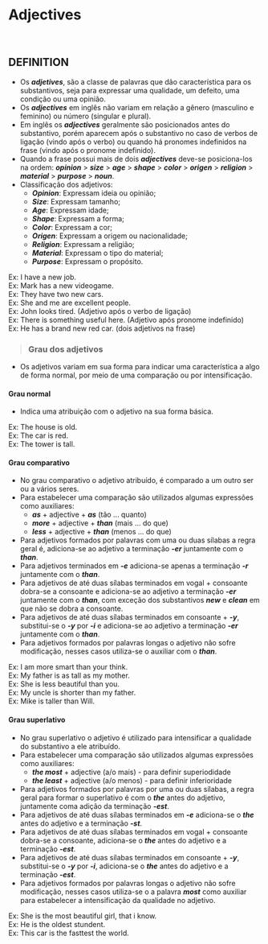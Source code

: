 # Adjectives

<br>

## DEFINITION
* Os ***adjetives***, são a classe de palavras que dão característica para os substantivos, seja para expressar uma qualidade, um defeito, uma condição ou uma opinião. 
* Os ***adjectives*** em inglês não variam em relação a gênero (masculino e feminino) ou número (singular e plural).
* Em inglês os ***adjectives*** geralmente são posicionados antes do substantivo, porém aparecem após o substantivo no caso de verbos de ligação (vindo após o verbo) ou quando há pronomes indefinidos na frase (vindo após o pronome indefinido).
* Quando a frase possui mais de dois ***adjectives*** deve-se posiciona-los na ordem: ***opinion*** > ***size*** > ***age*** > ***shape*** > ***color*** > ***origen*** > ***religion*** > ***material*** > ***purpose*** > ***noun***.
* Classificação dos adjetivos:
  - ***Opinion***: Expressam ideia ou opinião;
  - ***Size***: Expressam tamanho;
  - ***Age***: Expressam idade;
  - ***Shape***: Expressam a forma;
  - ***Color***: Expressam a cor;
  - ***Origen***: Expressam a origem ou nacionalidade;
  - ***Religion***: Expressam a religião;
  - ***Material***: Expressam o tipo do material;
  - ***Purpose***: Expressam o propósito.

Ex: I have a new job.  
Ex: Mark has a new videogame.  
Ex: They have two new cars.  
Ex: She and me are excellent people.  
Ex: John looks tired. (Adjetivo após o verbo de ligação)  
Ex: There is something useful here. (Adjetivo após pronome indefinido)  
Ex: He has a brand new red car. (dois adjetivos na frase)

> ### Grau dos adjetivos
* Os adjetivos variam em sua forma para indicar uma característica a algo de forma normal, por meio de uma comparação ou por intensificação.

#### Grau normal
* Indica uma atribuição com o adjetivo na sua forma básica.

Ex: The house is old.  
Ex: The car is red.  
Ex: The tower is tall.  

#### Grau comparativo
* No grau comparativo o adjetivo atribuído, é comparado a um outro ser ou a vários seres.
* Para estabelecer uma comparação são utilizados algumas expressões como auxiliares:
  - ***as*** + adjective + ***as*** (tão ... quanto)
  - ***more*** + adjective + ***than*** (mais ... do que)
  - ***less*** + adjective + ***than*** (menos ... do que)
* Para adjetivos formados por palavras com uma ou duas sílabas a regra geral é, adiciona-se ao adjetivo a terminação ***-er*** juntamente com o ***than***.
* Para adjetivos terminados em ***-e*** adiciona-se apenas a terminação ***-r*** juntamente com o ***than***.
* Para adjetivos de até duas sílabas terminados em vogal + consoante dobra-se a consoante e adiciona-se ao adjetivo a terminação ***-er*** juntamente com o ***than***, com exceção dos substantivos ***new*** e ***clean*** em que não se dobra a consoante.
* Para adjetivos de até duas sílabas terminados em consoante + ***-y***, substitui-se o ***-y*** por ***-i*** e adiciona-se ao adjetivo a terminação ***-er*** juntamente com o ***than***.
* Para adjetivos formados por palavras longas o adjetivo não sofre modificação, nesses casos utiliza-se o auxiliar com o ***than***.

Ex: I am more smart than your think.  
Ex: My father is as tall as my mother.  
Ex: She is less beautiful than you.  
Ex: My uncle is shorter than my father.  
Ex: Mike is taller than Will.    

#### Grau superlativo
* No grau superlativo o adjetivo é utilizado para intensificar a qualidade do substantivo a ele atribuído.
* Para estabelecer uma comparação são utilizados algumas expressões como auxiliares:
  - ***the most*** + adjective (a/o mais) - para definir superiodidade
  - ***the least*** + adjective (a/o menos) - para definir inferioridade
* Para adjetivos formados por palavras por uma ou duas sílabas, a regra geral para formar o superlativo é com o ***the*** antes do adjetivo, juntamente coma adição da terminação ***-est***.
* Para adjetivos de até duas sílabas terminados em ***-e*** adiciona-se o ***the*** antes do adjetivo e a terminação ***-st***.
* Para adjetivos de até duas sílabas terminados em vogal + consoante dobra-se a consoante, adiciona-se o ***the*** antes do adjetivo e a terminação ***-est***.
* Para adjetivos de até duas sílabas terminados em consoante + ***-y***, substitui-se o ***-y*** por ***-i***, adiciona-se o ***the*** antes do adjetivo e a terminação ***-est***.
* Para adjetivos formados por palavras longas o adjetivo não sofre modificação, nesses casos utiliza-se o a palavra ***most*** como auxiliar para estabelecer a intensificação da qualidade no adjetivo.

Ex: She is the most beautiful girl, that i know.  
Ex: He is the oldest stundent.  
Ex: This car is the fasttest the world.  